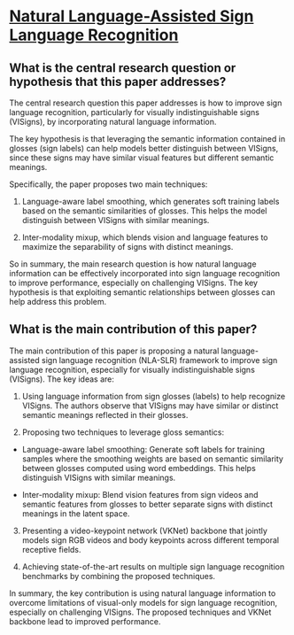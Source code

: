 # [Natural Language-Assisted Sign Language Recognition](https://arxiv.org/abs/2303.12080)

## What is the central research question or hypothesis that this paper addresses?

 The central research question this paper addresses is how to improve sign language recognition, particularly for visually indistinguishable signs (VISigns), by incorporating natural language information. 

The key hypothesis is that leveraging the semantic information contained in glosses (sign labels) can help models better distinguish between VISigns, since these signs may have similar visual features but different semantic meanings.

Specifically, the paper proposes two main techniques:

1) Language-aware label smoothing, which generates soft training labels based on the semantic similarities of glosses. This helps the model distinguish between VISigns with similar meanings. 

2) Inter-modality mixup, which blends vision and language features to maximize the separability of signs with distinct meanings.

So in summary, the main research question is how natural language information can be effectively incorporated into sign language recognition to improve performance, especially on challenging VISigns. The key hypothesis is that exploiting semantic relationships between glosses can help address this problem.


## What is the main contribution of this paper?

 The main contribution of this paper is proposing a natural language-assisted sign language recognition (NLA-SLR) framework to improve sign language recognition, especially for visually indistinguishable signs (VISigns). The key ideas are:

1. Using language information from sign glosses (labels) to help recognize VISigns. The authors observe that VISigns may have similar or distinct semantic meanings reflected in their glosses. 

2. Proposing two techniques to leverage gloss semantics:

- Language-aware label smoothing: Generate soft labels for training samples where the smoothing weights are based on semantic similarity between glosses computed using word embeddings. This helps distinguish VISigns with similar meanings.

- Inter-modality mixup: Blend vision features from sign videos and semantic features from glosses to better separate signs with distinct meanings in the latent space.

3. Presenting a video-keypoint network (VKNet) backbone that jointly models sign RGB videos and body keypoints across different temporal receptive fields.

4. Achieving state-of-the-art results on multiple sign language recognition benchmarks by combining the proposed techniques.

In summary, the key contribution is using natural language information to overcome limitations of visual-only models for sign language recognition, especially on challenging VISigns. The proposed techniques and VKNet backbone lead to improved performance.
